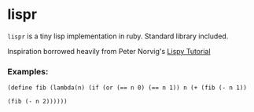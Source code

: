 # lispr

`lispr` is a tiny lisp implementation in ruby. Standard library included.

Inspiration borrowed heavily from Peter Norvig's [Lispy Tutorial](http://norvig.com/lispy.html)

### Examples:
```
(define fib (lambda(n) (if (or (== n 0) (== n 1)) n (+ (fib (- n 1))

(fib (- n 2))))))
```
